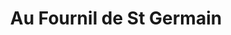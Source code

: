 ---
title: "Au Fournil de St Germain"
url: /saint-germain-de-coulamer/au-fournil-de-st-germain/
shop: boulangerie
---
